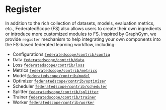 # Register

In addition to the rich collection of datasets, models, evaluation metrics, etc., FederatedScope (FS) also allows users to create their own ingredients or introduce more customized modules to FS. Inspired by GraphGym, we provide `register` mechanism to help integrating your own components into the FS-based federated learning workflow, including:

* Configurations [`federatedscope/contrib/config`](https://github.com/alibaba/FederatedScope/tree/master/federatedscope/contrib/config)
* Data [`federatedscope/contrib/data`](https://github.com/alibaba/FederatedScope/tree/master/federatedscope/contrib/data)
* Loss [`federatedscope/contrib/loss`](https://github.com/alibaba/FederatedScope/tree/master/federatedscope/contrib/loss)
* Metrics [`federatedscope/contrib/metrics`](https://github.com/alibaba/FederatedScope/tree/master/federatedscope/contrib/metrics)
* Model [`federatedscope/contrib/model`](https://github.com/alibaba/FederatedScope/tree/master/federatedscope/contrib/model)
* Optimizer [`federatedscope/contrib/optimizer`](https://github.com/alibaba/FederatedScope/tree/master/federatedscope/contrib/optimizer)
* Scheduler [`federatedscope/contrib/scheduler`](https://github.com/alibaba/FederatedScope/tree/master/federatedscope/contrib/scheduler)
* Splitter [`federatedscope/contrib/splitter`](https://github.com/alibaba/FederatedScope/tree/master/federatedscope/contrib/splitter)
* Trainer [`federatedscope/contrib/trainer`](https://github.com/alibaba/FederatedScope/tree/master/federatedscope/contrib/trainer)
* Worker [`federatedscope/contrib/worker`](https://github.com/alibaba/FederatedScope/tree/master/federatedscope/contrib/worker)


